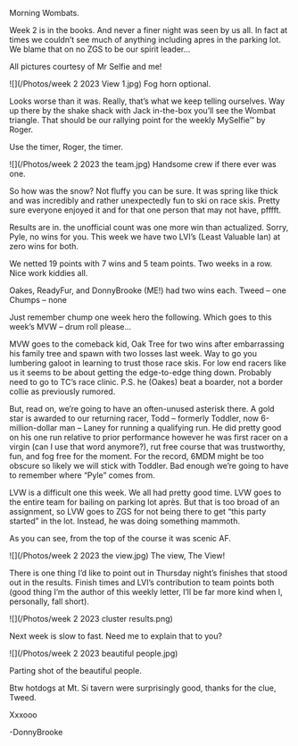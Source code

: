 Morning Wombats. 

Week 2 is in the books. And never a finer night was seen by us all. In fact at times we couldn’t see much of anything including apres in the parking lot. We blame that on no ZGS to be our spirit leader… 

All pictures courtesy of Mr Selfie and me! 

![](/Photos/week 2 2023 View 1.jpg) Fog horn optional.

Looks worse than it was. Really, that’s what we keep telling ourselves. Way up there by the shake shack with Jack in-the-box you’ll see the Wombat triangle. That should be our rallying point for the weekly  MySelfie™ by Roger. 

Use the timer, Roger, the timer. 

![](/Photos/week 2 2023 the team.jpg) 
Handsome crew if there ever was one.

So how was the snow? Not fluffy you can be sure. It was spring like thick and was incredibly and rather unexpectedly fun to ski on race skis. Pretty sure everyone enjoyed it and for that one person that may not have, pfffft. 

Results are in. the unofficial count was one more win than actualized. Sorry, Pyle, no wins for you. This week we have two LVI’s (Least Valuable Ian) at zero wins for both. 

We netted 19 points with 7 wins and 5 team points. Two weeks in a row. Nice work kiddies all. 

Oakes, ReadyFur, and DonnyBrooke (ME!) had two wins each. 
Tweed – one 
Chumps – none

Just remember chump one week hero the following. Which goes to this week’s MVW – drum roll please… 

MVW goes to the comeback kid, Oak Tree for two wins after embarrassing his family tree and spawn with two losses last week. Way to go you lumbering galoot in learning to trust those race skis. For low end racers like us it seems to be about getting the edge-to-edge thing down. Probably need to go to TC’s race clinic. P.S. he (Oakes) beat a boarder, not a border collie as previously rumored.

But, read on, we’re going to have an often-unused asterisk there. A gold star is awarded to our returning racer, Todd – formerly Toddler, now 6-million-dollar man – Laney for running a qualifying run. He did pretty good on his one run relative to prior performance however he was first racer on a virgin (can I use that word anymore?), rut free course that was trustworthy, fun, and fog free for the moment. For the record, 6MDM might be too obscure so likely we will stick with Toddler. Bad enough we’re going to have to remember where “Pyle” comes from.

LVW is a difficult one this week. We all had pretty good time. LVW goes to the entire team for bailing on parking lot après. But that is too broad of an assignment, so LVW goes to ZGS for not being there to get “this party started” in the lot. Instead, he was doing something mammoth.

As you can see, from the top of the course it was scenic AF. 


![](/Photos/week 2 2023 the view.jpg) The view, The View!

There is one thing I’d like to point out in Thursday night’s finishes that stood out in the results. Finish times and LVI’s contribution to team points both (good thing I’m the author of this weekly letter, I’ll be far more kind when I, personally, fall short).

![](/Photos/week 2 2023 cluster results.png) 

Next week is slow to fast. Need me to explain that to you? 

![](/Photos/week 2 2023 beautiful people.jpg) 

Parting shot of the beautiful people. 

Btw hotdogs at Mt. Si tavern were surprisingly good, thanks for the clue, Tweed.


Xxxooo

-DonnyBrooke
